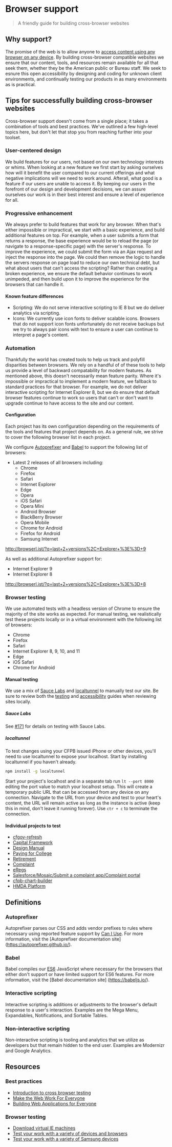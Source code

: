 # Browser support

> A friendly guide for building cross-browser websites


## Why support?

The promise of the web is to allow anyone to [access content using any browser
on any device](https://hacks.mozilla.org/2016/07/make-the-web-work-for-everyone/).
By building cross-browser compatible websites we ensure that our content,
tools, and resources remain available for all that seek them, whether they be
the American public or Bureau staff. We seek to esnure this open accessibility
by designing and coding for unknown client environments, and continually
testing our products in as many environments as is practical.


## Tips for successfully building cross-browser websites

Cross-browser support doesn't come from a single place; it takes a combination
of tools and best practices. We've outlined a few high-level topics here, but
don't let that stop you from reaching further into your toolset.

### User-centered design

We build features for our users, not based on our own technology interests or
whims. When looking at a new feature we first start by asking ourselves how
will it benefit the user compared to our current offerings and what negative
implications will we need to work around. Afterall, what good is a feature if
our users are unable to access it. By keeping our users in the forefront of our
design and development decisions, we can assure ourselves our work is in their
best interest and ensure a level of experience for all.

### Progressive enhancement

We always prefer to build features that work for any browser. When that's
either impossible or impractical, we start with a basic experience, and build
additional features on top. For example, when a user submits a form that
returns a response, the base experience would be to reload the page (or
navigate to a response-specific page) with the server's response. To improve
the experience, we could submit the form via an Ajax request and inject the
response into the page. We could then remove the logic to handle the servers
response on page load to reduce our own technical debt, but what about users
that can't access the scripting? Rather than creating a broken experience, we
ensure the default behavior continues to work unimpeded, and then build upon
it to improve the experience for the browsers that can handle it.

#### Known feature differences

- Scripting: We do not serve interactive scripting to IE 8 but we do deliver
  analytics via scripting.
- Icons: We currently use icon fonts to deliver scalable icons. Browsers that
  do not support icon fonts unfortunately do not receive backups but we try to
  always pair icons with text to ensure a user can continue to interpret a
  page's content.

### Automation

Thankfully the world has created tools to help us track and polyfill
disparities between browsers. We rely on a handful of of these tools to help
us provide a level of backward compatability for modern features. As mentioned
above, this doesn't necessarily mean feature parity. Where it's impossible or
impractical to implement a modern feature, we fallback to standard practices
for that browser. For example, we do not deliver interactive scripting for
Internet Explorer 8, but we do ensure that default browser features continue to
work so users that can't or don't want to upgrade continue to have access to
the site and our content.

#### Configuration

Each project has its own configuration depending on the requirements of the
tools and features that project depends on. As a general rule, we strive to
cover the following browser list in each project.

We configure [Autoprefixer](#autoprefixer) and [Babel](#babel) to support
the following list of browsers:

- Latest 2 releases of all browsers including:
    - Chrome
    - Firefox
    - Safari
    - Internet Explorer
    - Edge
    - Opera
    - iOS Safari
    - Opera Mini
    - Android Browser
    - BlackBerry Browser
    - Opera Mobile
    - Chrome for Android
    - Firefox for Android
    - Samsung Internet

http://browserl.ist/?q=last+2+versions%2C+Explorer+%3E%3D+9

As well as additional Autoprefixer support for:

- Internet Explorer 9
- Internet Explorer 8

http://browserl.ist/?q=last+2+versions%2C+Explorer+%3E%3D+8

### Browser testing

We use automated tests with a headless version of Chrome to ensure the majority
of the site works as expected. For manual testing, we realistically test these
projects locally or in a virtual environment with the following list of
browsers:

- Chrome
- Firefox
- Safari
- Internet Explorer 8, 9, 10, and 11
- Edge
- iOS Safari
- Chrome for Android

#### Manual testing

We use a mix of [Sauce Labs](https://saucelabs.com/) and
[localtunnel](https://localtunnel.github.io/www/) to manually test our site.
Be sure to review both the
[testing](https://github.com/cfpb/development/blob/master/guides/front-end-testing.md)
and [accessibility](https://github.com/cfpb/development/blob/master/guides/accessibility.md)
guides when reviewing sites locally.

##### Sauce Labs

See [#171](https://github.com/cfpb/development/pull/171) for details on testing
with Sauce Labs.

##### localtunnel

To test changes using your CFPB issued iPhone or other devices, you'll need to
use localtunnel to expose your localhost. Start by installing localtunnel if
you haven't already.

```bash
npm install -g localtunnel
```

Start your project's localhost and in a separate tab run `lt --port 8000`
editing the port value to match your localhost setup. This will create a
temporary public URL that can be accessed from any device on any connection.
Navigate to the URL from your device and test to your heart's content, the URL
will remain active as long as the instance is active (keep this in mind, don't
leave it running forever). Use `ctr + c` to terminate the connection.

#### Individual projects to test

- [cfgov-refresh](https://github.com/cfpb/cfgov-refresh/blob/master/CONTRIBUTING.md#browser-support)
- [Capital Framework](https://github.com/cfpb/capital-framework/blob/canary/CONTRIBUTING.md#browser-support)
- [Design Manual](https://github.com/cfpb/design-manual/blob/gh-pages/CONTRIBUTING.md#browser-support)
- [Paying for College](https://github.com/cfpb/college-costs/blob/master/CONTRIBUTING.md#browser-support)
- [Retirement](https://github.com/cfpb/retirement/blob/master/CONTRIBUTING.md#browser-support)
- [Complaint](https://github.com/cfpb/complaint/blob/master/CONTRIBUTING.md#browser-support)
- [eRegs](https://github.com/cfpb/eregs-2.0/blob/master/CONTRIBUTING.md#browser-support)
- [Salesforce/Mosaic/Submit a complaint app/Complaint portal]([GHE]/Mosaic/mosaic-toolbelt/blob/master/CONTRIBUTING.md#browser-support)
- [cfpb-chart-builder](https://github.com/cfpb/cfpb-chart-builder/blob/master/CONTRIBUTING.md#browser-support)
- [HMDA Platform](https://github.com/cfpb/hmda-platform/blob/master/CONTRIBUTING.md#browser-support)

## Definitions

### Autoprefixer

Autoprefixer parses our CSS and adds vendor prefixes to rules where necessary
using reported feature support by [Can I Use](https://caniuse.com/). For more
information, visit the [Autoprefixer documentation site]
(https://autoprefixer.github.io/).

### Babel

Babel compiles our [ES6](http://es6-features.org/) JavaScript where necessary
for the browsers that either don't support or have limited support for ES6
features. For more information, visit the [Babel documentation site]
(https://babeljs.io/).

### Interactive scripting

Interactive scripting is additions or adjustments to the browser's default
response to a user's interaction. Examples are the Mega Menu, Expandables,
Notifications, and Sortable Tables.

### Non-interactive scripting

Non-interactive scripting is tooling and analytics that we utilize as
developers but that remain hidden to the end user. Examples are Modernizr and
Google Analytics.


## Resources

### Best practices

- [Introduction to cross browser testing](https://developer.mozilla.org/en-US/docs/Learn/Tools_and_testing/Cross_browser_testing/Introduction)
- [Make the Web Work For Everyone](https://hacks.mozilla.org/2016/07/make-the-web-work-for-everyone/)
- [Building Web Applications for Everyone](https://github.com/ascott1/ethical-web-dev/blob/master/web-apps-for-everyone/02-progressive-enhancement.md)

### Browser testing

- [Download virtual IE machines](https://developer.microsoft.com/en-us/microsoft-edge/tools/vms/)
- [Test your work with a variety of devices and browsers](https://saucelabs.com/beta/dashboard/tests)
- [Test your work with a variety of Samsung devices](http://developer.samsung.com/remotetestlab/rtlDeviceList.action#)
